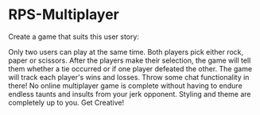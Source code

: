 # RPS-Multiplayer

Create a game that suits this user story:


Only two users can play at the same time.
Both players pick either rock, paper or scissors. After the players make their selection, the game will tell them whether a tie occurred or if one player defeated the other.
The game will track each player's wins and losses.
Throw some chat functionality in there! No online multiplayer game is complete without having to endure endless taunts and insults from your jerk opponent.
Styling and theme are completely up to you. Get Creative!




